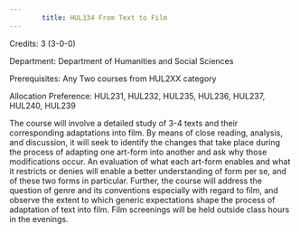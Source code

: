 ```yaml
---
        title: HUL334 From Text to Film
---
```

Credits: 3 (3-0-0)

Department: Department of Humanities and Social Sciences

Prerequisites: Any Two courses from HUL2XX category

Allocation Preference: HUL231, HUL232, HUL235, HUL236, HUL237, HUL240, HUL239

The course will involve a detailed study of 3-4 texts and their corresponding adaptations into film. By means of close reading, analysis, and discussion, it will seek to identify the changes that take place during the process of adapting one art-form into another and ask why those modifications occur. An evaluation of what each art-form enables and what it restricts or denies will enable a better understanding of form per se, and of these two forms in particular. Further, the course will address the question of genre and its conventions especially with regard to film, and observe the extent to which generic expectations shape the process of adaptation of text into film. Film screenings will be held outside class hours in the evenings.